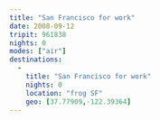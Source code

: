 ```yaml
---
title: "San Francisco for work"
date: 2008-09-12
tripit: 961838
nights: 0
modes: ["air"]
destinations:
  -
    title: "San Francisco for work"
    nights: 0
    location: "frog SF"
    geo: [37.77909,-122.39364]
---
```



